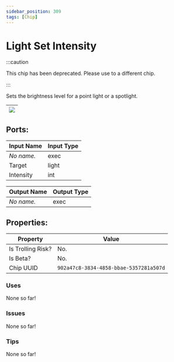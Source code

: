 ```yaml
---
sidebar_position: 309
tags: [Chip]
---
```


# Light Set Intensity
:::caution

This chip has been deprecated. Please use to a different chip.

:::

Sets the brightness level for a point light or a spotlight.

| ![](https://images-ext-2.discordapp.net/external/MPmIaQzlEPmgGWlgi-WxBBXt0Bjv_zWPkg1y1f_sy3s/https/www.recroomcircuits.com/image/circuit/absolute-value?width=206&height=108) |
|-----|

## Ports:

| Input Name | Input Type |
|-----------|-----------|
| *No name.* | exec |
| Target | light |
| Intensity | int |

| Output Name | Output Type |
|-----------|-----------|
| *No name.* | exec |

## Properties:

| Property  | Value |
|-------------------|-----------|
| Is Trolling Risk? | No. |
| Is Beta? | No. |
| Chip UUID | `902a47c8-3834-4858-bbae-5357281a507d` |

### Uses
None so far!

### Issues
None so far!

### Tips
None so far!
